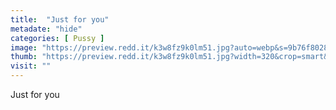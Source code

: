 ```yaml
---
title:  "Just for you"
metadate: "hide"
categories: [ Pussy ]
image: "https://preview.redd.it/k3w8fz9k0lm51.jpg?auto=webp&s=9b76f8028d6fa5350933c0bf7aa622c94076c754"
thumb: "https://preview.redd.it/k3w8fz9k0lm51.jpg?width=320&crop=smart&auto=webp&s=c707996a916edc46bef8b5a56d06ca35434e8fa6"
visit: ""
---
```

Just for you
